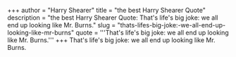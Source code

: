 +++
author = "Harry Shearer"
title = "the best Harry Shearer Quote"
description = "the best Harry Shearer Quote: That's life's big joke: we all end up looking like Mr. Burns."
slug = "thats-lifes-big-joke:-we-all-end-up-looking-like-mr-burns"
quote = '''That's life's big joke: we all end up looking like Mr. Burns.'''
+++
That's life's big joke: we all end up looking like Mr. Burns.
